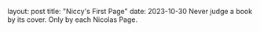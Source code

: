 layout: post
title: "Niccy's First Page"
date: 2023-10-30
Never judge a book by its cover. Only by each Nicolas Page.
